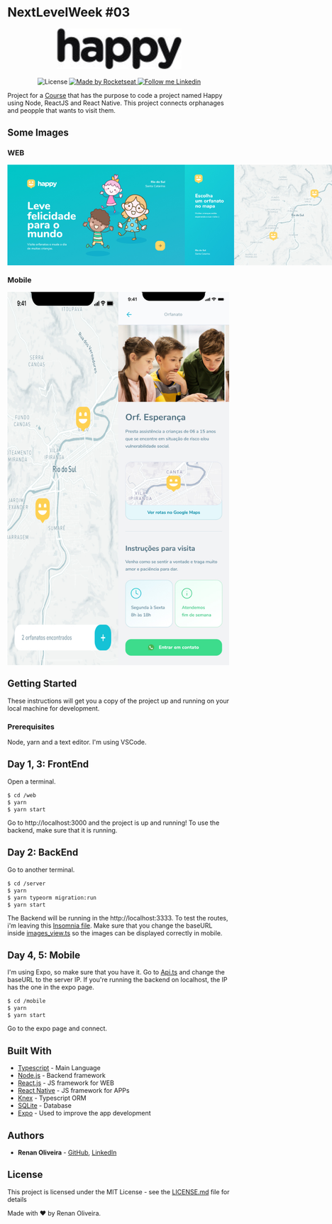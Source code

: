 # NextLevelWeek #03

<div align="center">
  <img alt="Happy" src="https://github.com/lmaoclost/NextLevelWeek-3/blob/main/.github/logo.jpg" width="280"/>
</div>

<br />
<div align="center">
  <img alt="License" src="https://img.shields.io/badge/license-MIT-191A1E">

  <a href="https://rocketseat.com.br">
    <img alt="Made by Rocketseat" src="https://img.shields.io/badge/made%20by-Rocketseat-%237519C1">
  </a>

  <a href="https://www.linkedin.com/in/renansmoliveira/">
    <img alt="Follow me Linkedin" src="https://img.shields.io/badge/Follow%20up-renansmoliveira-191A1E?style=social&logo=linkedin">
  </a>
</div>

Project for a [Course](https://github.com/rocketseat-education/nlw-03-omnistack) that has the purpose to code a project named Happy using Node, ReactJS and React Native. This project connects orphanages and peopple that wants to visit them.

## Some Images

### WEB

<div align="center">
  <div style="display: flex; flex-direction: 'row'; align-items: 'center';">
    <img alt="Web" src="https://github.com/lmaoclost/NextLevelWeek-3/blob/main/.github/web-landing.jpg" width="400px">
    <img alt="Web" src="https://github.com/lmaoclost/NextLevelWeek-3/blob/main/.github/web-list.jpg" width="400px">
  </div>
</div>

### Mobile

<div align="center">
  <div style="display: flex; flex-direction: 'row'; align-items: 'center';">
    <img alt="Mobile" src="https://github.com/lmaoclost/NextLevelWeek-3/blob/main/.github/Home-mobile.jpg" width="250px">
    <img alt="Mobile" src="https://github.com/lmaoclost/NextLevelWeek-3/blob/main/.github/preview-mobile.jpg" width="250px">
  </div>
</div>

## Getting Started

These instructions will get you a copy of the project up and running on your local machine for development.

### Prerequisites

Node, yarn and a text editor. I'm using VSCode.

## Day 1, 3: FrontEnd

Open a terminal.

```
$ cd /web
$ yarn
$ yarn start
```

Go to http://localhost:3000 and the project is up and running! To use the backend, make sure that it is running.

## Day 2: BackEnd

Go to another terminal.

```
$ cd /server
$ yarn
$ yarn typeorm migration:run
$ yarn start
```

The Backend will be running in the http://localhost:3333. To test the routes, i'm leaving this [Insomnia file](https://github.com/lmaoclost/NextLevelWeek-3/blob/main/backend/Insomnia_2020-10-16). Make sure that you change the baseURL inside [images_view.ts](https://github.com/lmaoclost/NextLevelWeek-3/blob/main/backend/src/views/images_view.ts) so the images can be displayed correctly in mobile.

## Day 4, 5: Mobile

I'm using Expo, so make sure that you have it. Go to [Api.ts](https://github.com/lmaoclost/NextLevelWeek-3/blob/master/mobile/src/services/api.ts) and change the baseURL to the server IP. If you're running the backend on localhost, the IP has the one in the expo page.

```
$ cd /mobile
$ yarn
$ yarn start
```

Go to the expo page and connect.

## Built With

- [Typescript](https://devdocs.io/typescript/) - Main Language
- [Node.js](https://nodejs.org/en/) - Backend framework
- [React.js](https://reactjs.org/) - JS framework for WEB
- [React Native](https://facebook.github.io/react-native/) - JS framework for APPs
- [Knex](https://typeorm.io/) - Typescript ORM
- [SQLite](https://www.sqlite.org/index.html) - Database
- [Expo](https://expo.io/) - Used to improve the app development

## Authors

- **Renan Oliveira** - [GitHub](https://github.com/lmaoclost), [LinkedIn](https://www.linkedin.com/in/renansmoliveira/)

## License

This project is licensed under the MIT License - see the [LICENSE.md](LICENSE.md) file for details

Made with ❤️ by Renan Oliveira.
